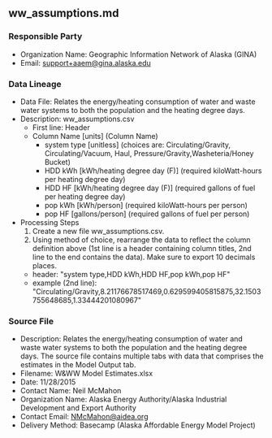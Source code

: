 ## ww_assumptions.md

### Responsible Party
  * Organization Name: Geographic Information Network of Alaska (GINA)
  * Email: support+aaem@gina.alaska.edu

### Data Lineage
  * Data File: Relates the energy/heating consumption of water and waste water systems to both the population and the heating degree days.
  * Description: ww_assumptions.csv
    * First line: Header
    * Column Name [units] (Column Name)
      * system type [unitless] (choices are: Circulating/Gravity, Circulating/Vacuum, Haul, Pressure/Gravity,Washeteria/Honey Bucket)
      * HDD kWh [kWh/heating degree day (F)] (required kiloWatt-hours per heating degree day)
      * HDD HF [kWh/heating degree day (F)] (required gallons of fuel per heating degree day)
      * pop kWh [kWh/person] (required kiloWatt-hours per person)
      * pop HF [gallons/person] (required gallons of fuel per person)
  * Processing Steps
    1. Create a new file ww_assumptions.csv.
    2. Using method of choice, rearrange the data to reflect the column definition above (1st line is a header containing column titles, 2nd line to the end contains the data). Make sure to export 10 decimals places.
      * header: "system type,HDD kWh,HDD HF,pop kWh,pop HF"
      * example (2nd line): "Circulating/Gravity,8.21176678517469,0.629599405815875,32.1503755648685,1.33444201080967"

### Source File
  * Description: Relates the energy/heating consumption of water and waste water systems to both the population and the heating degree days.  The source file contains multiple tabs with data that comprises the estimates in the Model Output tab.
  * Filename: W&WW Model Estimates.xlsx
  * Date: 11/28/2015
  * Contact Name: Neil McMahon
  * Organization Name: Alaska Energy Authority/Alaska Industrial Development and Export Authority
  * Contact Email: NMcMahon@aidea.org
  * Delivery Method: Basecamp (Alaska Affordable Energy Model Project)

